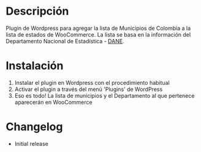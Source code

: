 # Descripción

Plugin de Wordpress para agregar la lista de Municipios de Colombia a la lista de estados de WooCommerce.
La lista se basa en la información del Departamento Nacional de Estadística - [DANE](http://www.dane.gov.co/).

# Instalación

1. Instalar el plugin en Wordpress con el procedimiento habitual
1. Activar el plugin a través del menú 'Plugins' de WordPress
1. Eso es todo! La lista de municipios y el Departamento al que pertenece aparecerán en WooCommerce


# Changelog

   - Initial release
